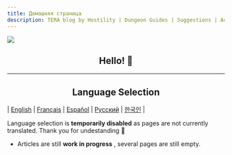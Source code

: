 ```yaml
---
title: Домашняя страница
description: TERA blog by Hostility | Dungeon Guides | Suggestions | Activities | Battlegrounds | Theorycrafting | Menma's TERA ...
---
```

![](https://i.imgur.com/y1Ii9IP.png)
<center> <h2> Hello! 👋 </h2> </center>

<hr/>

<center> <h2>Language Selection</h2> </center>

| [English](../en/) | [Français](../fr/) | [Español](../es/) | [Русский](../ru/) | [한국인](../ko/) |

Language selection is **temporarily disabled** as pages are not currently translated. Thank you for undestanding 💖
- Articles are still **work in progress** , several pages are still empty.
 
     